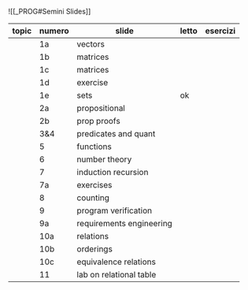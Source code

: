 
![[_PROG#Semini Slides]]

| topic | numero | slide                    | letto | esercizi |
| ----- | ------ | ------------------------ | ----- | -------- |
|       | 1a     | vectors                  |       |          |
|       | 1b     | matrices                 |       |          |
|       | 1c     | matrices                 |       |          |
|       | 1d     | exercise                 |       |          |
|       | 1e     | sets                     | ok    |          |
|       | 2a     | propositional            |       |          |
|       | 2b     | prop proofs              |       |          |
|       | 3&4    | predicates and quant     |       |          |
|       | 5      | functions                |       |          |
|       | 6      | number theory            |       |          |
|       | 7      | induction recursion      |       |          |
|       | 7a     | exercises                |       |          |
|       | 8      | counting                 |       |          |
|       | 9      | program verification     |       |          |
|       | 9a     | requirements engineering |       |          |
|       | 10a    | relations                |       |          |
|       | 10b    | orderings                |       |          |
|       | 10c    | equivalence relations    |       |          |
|       | 11     | lab on relational table  |       |          |








